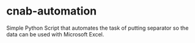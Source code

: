 # cnab-automation
Simple Python Script that automates the task of putting separator so the data can be used with Microsoft Excel.